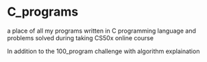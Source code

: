 # C_programs
a place of all my programs written in C programming language and problems solved during taking CS50x online course

In addition to the 100_program challenge with algorithm explaination
